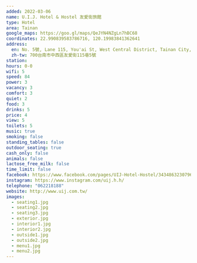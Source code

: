 ```yaml
---
added: 2022-03-06
name: U.I.J. Hotel & Hostel 友愛街旅館
type: Hotel
area: Tainan
google_maps: https://goo.gl/maps/QeJYN4NZgLn7hBC68
coordinates: 22.990839583786716, 120.19983841362641
address:
  en: No. 5號, Lane 115, You'ai St, West Central District, Tainan City, 700
  zh-tw: 700台南市中西區友愛街115巷5號
station: 
hours: 0-0
wifi: 5
speed: 84
power: 3
vacancy: 3
comfort: 3
quiet: 2
food: 3
drinks: 5
price: 4
view: 5
toilets: 5
music: true
smoking: false
standing_tables: false
outdoor_seating: true
cash_only: false
animals: false
lactose_free_milk: false
time_limit: false
facebook: https://www.facebook.com/pages/UIJ-Hotel-Hostel/343486323079604
instagram: https://www.instagram.com/uij.h.h/
telephone: "062218188"
website: http://www.uij.com.tw/
images:
  - seating1.jpg
  - seating2.jpg
  - seating3.jpg
  - exterior.jpg
  - interior1.jpg
  - interior2.jpg
  - outside1.jpg
  - outside2.jpg
  - menu1.jpg
  - menu2.jpg
---
```

